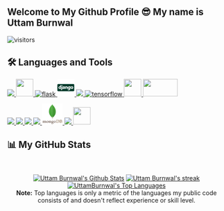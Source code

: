 ## Welcome to My Github Profile 😎 My name is Uttam Burnwal

![visitors](https://visitor-badge-reloaded.herokuapp.com/badge?page_id=UttamBurnwal.UttamBurnwal&color=00cf00)


## 🛠️ Languages and Tools 
<p align="left"> 
    <a href="https://www.python.org" target="_blank"> <img src="https://img.icons8.com/color/48/000000/python.png"/> </a>
    <a href="https://www.r-project.org" target="_blank"> <img src="https://www.r-project.org/Rlogo.png" width="40" height="40"/> </a>
    <a href="https://flask.palletsprojects.com/" target="_blank" rel="noreferrer"> <img src="https://www.vectorlogo.zone/logos/pocoo_flask/pocoo_flask-icon.svg" alt="flask"            width="40" height="40"/> </a>
    <a href="https://www.djangoproject.com/" target="_blank" rel="noreferrer"> <img                            src="https://raw.githubusercontent.com/devicons/devicon/master/icons/django/django-original.svg" alt="django" width="40" height="40"/> </a>
    <a href="https://git-scm.com/" target="_blank"> <img src="https://img.icons8.com/color/48/000000/git.png"/> </a>
    <a href="https://www.tensorflow.org" target="_blank" rel="noreferrer"> <img src="https://www.vectorlogo.zone/logos/tensorflow/tensorflow-icon.svg" alt="tensorflow" width="40" height="40"/> </a>
    <a href="https://keras.io/" target="_blank" rel="noreferrer"> <img src="https://upload.wikimedia.org/wikipedia/commons/thumb/a/ae/Keras_logo.svg/512px-Keras_logo.svg.png?20200317115153" width="40" height="40"/> </a>
    <a href="https://scikit-learn.org/" target="_blank" rel="noreferrer"> <img src="https://seeklogo.com/images/S/scikit-learn-logo-8766D07E2E-seeklogo.com.png" width="80" height="40"/> </a>
</p>
<p align="left">  
    <a href="https://www.w3.org/html/" target="_blank"> <img src="https://img.icons8.com/color/48/000000/html-5.png"/> </a> 
    <a href="https://www.w3schools.com/css/" target="_blank"> <img src="https://img.icons8.com/color/48/000000/css3.png"/> </a> 
    <a href="https://getbootstrap.com" target="_blank"> <img src="https://img.icons8.com/color/48/000000/bootstrap.png"/> </a>
    <a href="https://developer.mozilla.org/en-US/docs/Web/JavaScript" target="_blank"> <img src="https://img.icons8.com/color/48/000000/javascript.png"/> </a>   
     <a href="https://www.mongodb.com/" target="_blank"> <img src="https://raw.githubusercontent.com/devicons/devicon/master/icons/mongodb/mongodb-original-wordmark.svg" alt="mongodb" width="48" height="48"/> </a> 
     <a href="https://www.mysql.com/" target="_blank"> <img src="https://img.icons8.com/fluent/50/000000/mysql-logo.png"/> </a>
     <a href="https://www.microsoft.com/en-in/sql-server/sql-server-downloads/" target="_blank"> <img src="https://seeklogo.com/images/M/microsoft-sql-server-logo-96AF49E2B3-seeklogo.com.png" width="40" height="40"/> </a>   
</p> 

## 📊 My GitHub Stats 

  <br/> 
  <p align="center">
    <a href="https://github.com/UttamBurnwal/github-readme-stats"><img alt="Uttam Burnwal's Github Stats" src="https://github-readme-stats.vercel.app/api?username=UttamBurnwal&show_icons=true&count_private=true&theme=react&hide_border=true&bg_color=060A0CD0" /></a>
    <a href="https://github.com/UttamBurnwal/github-readme-streak-stats">
        <img title="🔥 Get streak stats for your profile at git.io/streak-stats" alt="Uttam Burnwal's streak" src="https://github-readme-streak-stats.herokuapp.com/?user=UttamBurnwal&theme=black-ice&hide_border=true&stroke=0000&background=060A0CD0"/>
    </a>
    <a href="https://github.com/UttamBurnwal/github-readme-stats"><img alt="UttamBurnwal's Top Languages" src="https://github-readme-stats.vercel.app/api/top-langs/?username=UttamBurnwal&langs_count=8&count_private=true&layout=compact&theme=react&hide_border=true&bg_color=060A0CD0" /></a>
    <br/>
    <b>Note:</b> Top languages is only a metric of the languages my public code consists of and doesn't reflect experience or skill level.
  </p>

